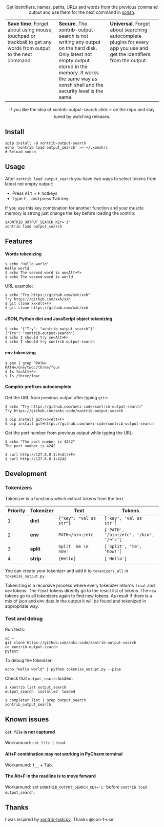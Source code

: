 <p align="center">
Get identifiers, names, paths, URLs and words from the previous command output and use them for the next command in <a href="https://xon.sh">xonsh</a>.
</p>

<table width="100%">
<col style="width:33%">
<col style="width:33%">
<col style="width:33%">
<tbody>
<tr>
<td valign="top">
<b>Save time</b>. Forget about using mouse, touchpad or trackball to get any words from output to the next command.
</td>
<td valign="top">
<b>Secure</b>. The xontrib-output-search is not writing any output on the hard disk. Only latest not empty output stored in the memory. It works the same way as xonsh shell and the security level is the same.
</td>
<td valign="top">
<b>Universal</b>. Forget about searching autocomplete plugins for every app you use and get the identifiers from the output.
</td>
</tr>
</tbody>
</table>

<p align="center">  
If you like the idea of xontrib-output-search click ⭐ on the repo and stay tuned by watching releases.
</p>

## Install
```shell script
xpip install -U xontrib-output-search
echo 'xontrib load output_search' >> ~/.xonshrc
# Reload xonsh
```

## Usage
After `xontrib load output_search` you have two ways to select tokens from latest not empty output:
* Press <kbd>Alt</kbd> + <kbd>F</kbd> hotkeys
* Type `f__` and press <kbd>Tab</kbd> key  

If you use this key combination for another function and your muscle memory is strong just change the key before loading the xontrib:
```
$XONTRIB_OUTPUT_SEARCH_KEY='i'
xontrib load output_search
```

## Features
#### Words tokenizing
```shell script
$ echo "Hello world"
Hello world
$ echo The second word is wo<Alt+F>
$ echo The second word is world
```
URL example:
```shell script
$ echo "Try https://github.com/xxh/xxh"
Try https://github.com/xxh/xxh
$ git clone xx<Alt+F>
$ git clone https://github.com/xxh/xxh
```

#### JSON, Python dict and JavaScript object tokenizing
```shell script
$ echo '{"Try": "xontrib-output-search"}'
{"Try": "xontrib-output-search"}
$ echo I should try se<Alt+F>
$ echo I should try xontrib-output-search
```    

#### env tokenizing
```shell script
$ env | grep ^PATH=
PATH=/one/two:/three/four
$ ls fo<Alt+F>
$ ls /three/four
```    

#### Complex prefixes autocomplete

Get the URL from previous output after typing `git+`:
```shell script
$ echo "Try https://github.com/anki-code/xontrib-output-search"
Try https://github.com/anki-code/xontrib-output-search

$ pip install git+xo<Alt+F>
$ pip install git+https://github.com/anki-code/xontrib-output-search
```
Get the port number from previous output while typing the URL:
```shell script
$ echo "The port number is 4242"
The port number is 4242

$ curl http://127.0.0.1:4<Alt+F>
$ curl http://127.0.0.1:4242
```

## Development

### Tokenizers
Tokenizer is a functions which extract tokens from the text.

| Priority | Tokenizer  | Text  | Tokens |
| ---------| ---------- | ----- | ------ |
| 1        | **dict**   | `{"key": "val as str"}` | `['key', 'val as str']` |
| 2        | **env**    | `PATH=/bin:/etc` | `['PATH', '/bin:/etc', '/bin', '/etc']` |   
| 3        | **split**  | `Split  me \n now!` | `['Split', 'me', 'now!']` |   
| 4        | **strip**  | `{Hello}` | `['Hello']` |   

You can create your tokenizer and add it to `tokenizers_all` in `tokenize_output.py`.

Tokenizing is a recursive process where every tokenizer returns `final` and `new` tokens. 
The `final` tokens directly go to the result list of tokens. The `new` tokens go to all 
tokenizers again to find new tokens. As result if there is a mix of json and env data 
in the output it will be found and tokenized in appropriate way.  

### Test and debug
Run tests:
```shell script
cd ~
git clone https://github.com/anki-code/xontrib-output-search
cd xontrib-output-search
pytest
```
To debug the tokenizer:
```shell script
echo "Hello world" | python tokenize_outupt.py --pipe
```
Check that `output_search` loaded:
```shell script
$ xontrib list output_search
output_search  installed  loaded

$ completer list | grep output_search
xontrib_output_search
```

## Known issues
#### `cat file` is not captured
Workaround: `cat file | head`.

#### Alt+F combination may not working in PyCharm terminal
Workaround: `f__` + <kbd>Tab</kbd>.

#### The Alt+F in the readline is to move forward
Workaround: set `$XONTRIB_OUTPUT_SEARCH_KEY='i'` before `xontrib load output_search`.

## Thanks
I was inspired by [xontrib-histcpy](https://github.com/con-f-use/xontrib-histcpy). Thanks @con-f-use!
